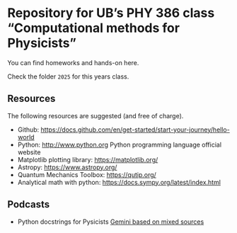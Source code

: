 # Repository for UB’s PHY 386 class “Computational methods for Physicists”

You can find homeworks and hands-on here.

Check the folder `2025` for this years class.

## Resources
The following resources are suggested (and free of charge).
- Github: https://docs.github.com/en/get-started/start-your-journey/hello-world
- Python: http://www.python.org Python programming language official website
- Matplotlib plotting library: https://matplotlib.org/
- Astropy: https://www.astropy.org/
- Quantum Mechanics Toolbox: https://qutip.org/
- Analytical math with python: https://docs.sympy.org/latest/index.html

## Podcasts
- Python docstrings for Pysicists [Gemini based on mixed sources](https://github.com/ubsuny/PHY386/raw/refs/heads/main/media/Podcast_PythonDocstringConventionsForPhysicsts.wav)
